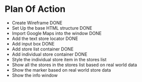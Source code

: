 # Plan Of Action

- Create Wireframe DONE
- Set Up the base HTML structure DONE
- Import Google Maps into the window DONE 
- Add the text store locator DONE
- Add input box DONE
- Add store list container DONE
- Add individual store container DONE
- Style the individual store item in the stores list
- Show all the stores in the stores list based on real world data 
- Show the marker based on real world store data  
- Show the info window 